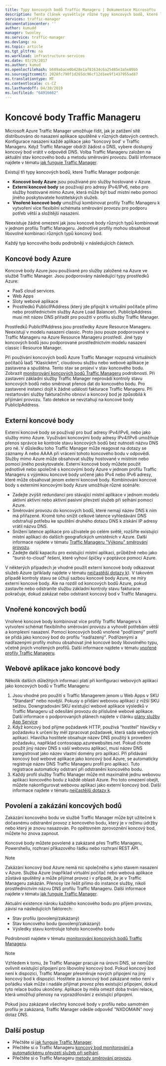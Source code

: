 ```yaml
---
title: Typy koncových bodů Traffic Manageru | Dokumentace Microsoftu
description: Tento článek vysvětluje různé typy koncových bodů, které lze použít s Azure Traffic Managerem
services: traffic-manager
documentationcenter: ''
author: kumudd
manager: twooley
ms.service: traffic-manager
ms.devlang: na
ms.topic: article
ms.tgt_pltfrm: na
ms.workload: infrastructure-services
ms.date: 03/29/2017
ms.author: kumud
ms.openlocfilehash: b609a0ace0b428e1af81634c6a25485e3a5e89bb
ms.sourcegitcommit: 2028fc790f1d265dc96cf12d1ee9f1437955ad87
ms.translationtype: MT
ms.contentlocale: cs-CZ
ms.lasthandoff: 04/30/2019
ms.locfileid: "64916662"
---
```

# <a name="traffic-manager-endpoints"></a>Koncové body Traffic Manageru
Microsoft Azure Traffic Manager umožňuje řídit, jak je zatížení sítě distribuováno do nasazení aplikace spuštěné v různých datových centrech. Konfigurace nasazení každé aplikace jako "koncový bod' v Traffic Manageru. Když Traffic Manager obdrží žádost o DNS, vybere dostupný koncový bod vrátit v odpovědi DNS. Volba Traffic Manageru založen na aktuální stav koncového bodu a metodu směrování provozu. Další informace najdete v tématu [jak funguje Traffic Manager](traffic-manager-how-it-works.md).

Existují tři typy koncových bodů, které Traffic Manager podporuje:
* **Koncové body Azure** jsou používané pro služby hostované v Azure.
* **Externí koncové body** se používají pro adresy IPv4/IPv6, nebo pro služby hostované mimo Azure, která může být buď místní nebo pomocí jiného poskytovatele hostitelských služeb.
* **Vnořené koncové body** umožňují kombinovat profily Traffic Manageru k vytvoření více flexibilní schémata směrování provozu pro podporu potřeb větší a složitější nasazení.

Neexistuje žádné omezení jak jsou koncové body různých typů kombinovat v jednom profilu Traffic Manageru. Jednotlivé profily mohou obsahovat libovolné kombinaci různých typů koncový bod.

Každý typ koncového bodu podrobněji v následujících částech.

## <a name="azure-endpoints"></a>Koncové body Azure

Koncové body Azure jsou používané pro služby založené na Azure ve službě Traffic Manager. Jsou podporovány následující typy prostředků Azure:

* PaaS cloud services.
* Web Apps
* Sloty webové aplikace
* Prostředků PublicIPAddress (který jde připojit k virtuální počítače přímo nebo prostřednictvím služby Azure Load Balancer). PublicIpAddress musí mít název DNS přiřadit pro použití v profilu služby Traffic Manager.

Prostředků PublicIPAddress jsou prostředky Azure Resource Manageru. Neexistují v modelu nasazení classic. Proto jsou pouze podporované v Traffic Manageru na Azure Resource Manageru prostředí. Jiné typy koncových bodů jsou podporované prostřednictvím modelu nasazení classic i Resource Manager.

Při používání koncových bodů Azure Traffic Manager rozpozná virtuálních počítačů IaaS "Klasickém", cloudovou službu nebo webové aplikace je zastavena a spuštěna. Tento stav se projeví v stav koncového bodu. Zobrazit [monitorování koncových bodů Traffic Manageru](traffic-manager-monitoring.md#endpoint-and-profile-status) podrobnosti. Při zastavení základní služby Traffic Manager neprovádí kontroly stavu koncových bodů nebo směrovat přenos dat do koncového bodu. Pro zastavené instanci dojít k žádné události fakturace Traffic Manageru. Při restartování služby fakturačního obnoví a koncový bod je způsobilá k přijímání provozu. Tato detekce se nevztahují na koncové body PublicIpAddress.

## <a name="external-endpoints"></a>Externí koncové body

Externí koncové body se používají pro buď adresy IPv4/IPv6, nebo jako služby mimo Azure. Využívání koncovými body adresy IPv4/IPv6 umožňuje přenos správce ke kontrole stavu koncových bodů bez nutnosti názvu DNS pro ně. V důsledku toho Traffic Manager může reagovat na dotazy se záznamy A nebo AAAA při vrácení tohoto koncového bodu v odpovědi. Služby mimo Azure může obsahovat služby hostované v místním nebo pomocí jiného poskytovatele. Externí koncové body můžete použít jednotlivě nebo společně s koncovými body Azure v jednom profilu Traffic Manageru s výjimkou koncové body určené jako IPv4 nebo IPv6 adresy, které může obsahovat jenom externí koncové body. Kombinování koncové body s externími koncovými body Azure umožňuje různé scénáře:

* Zadejte zvýšit redundanci pro stávající místní aplikace v jednom modelu aktivní aktivní nebo aktivní pasivní převzetí služeb při selhání pomocí Azure. 
* Směrování provozu do koncových bodů, které nemají název DNS k nim má přiřazené. Kromě toho snížit celkové latence vyhledávání DNS odstraňují potřebu ke spuštění druhého dotazu DNS k získání IP adresy vrátil názvu DNS. 
* Snížení latence aplikace pro uživatele po celém světě, rozšiřte existující místní aplikaci do dalších geografických umístěních v Azure. Další informace najdete v tématu [Traffic Manageru "Výkonu" směrování provozu](traffic-manager-routing-methods.md#performance).
* Zadejte další kapacitu pro existující místní aplikaci, průběžně nebo jako "burst-to-cloud" řešení, které vyhoví špičky v poptávce pomocí Azure.

V některých případech je vhodné použít externí koncové body odkazovat služeb Azure (příklady najdete v tématu [nejčastější dotazy k](traffic-manager-faqs.md#traffic-manager-endpoints)). V takovém případě kontroly stavu se účtují sazbou koncové body Azure, ne míry externí koncové body. Ale na rozdíl od koncových bodů Azure, pokud zastavíte nebo odstraníte službu základní kontroly stavu fakturace pokračuje, dokud zakázat nebo odstranit koncový bod v Traffic Manageru.

## <a name="nested-endpoints"></a>Vnořené koncových bodů

Vnořené koncové body kombinovat více profily Traffic Manageru k vytvoření schémat flexibilního směrování provozu a vyhověl potřebám větší a komplexní nasazení. Pomocí koncových bodů vnořené "podřízený" profil se přidá jako koncový bod do profilu "nadřazený". Podřízenými a nadřazenými profily mohou obsahovat jiné koncové body libovolného typu, včetně jiných vnořených profilů. Další informace najdete v tématu [vnořené profily Traffic Manageru](traffic-manager-nested-profiles.md).

## <a name="web-apps-as-endpoints"></a>Webové aplikace jako koncové body

Několik dalších důležitých informací platí při konfiguraci webových aplikací jako koncových bodů v Traffic Manageru:

1. Jsou vhodné pro použití s Traffic Managerem jenom u Web Apps v SKU "Standard" nebo novější. Pokusy o přidání webovou aplikaci z nižší SKU selžou. Downgradování SKU existující webové aplikace výsledků v Traffic Manageru už odesílání provozu do příslušné webové aplikace. Další informace o podporovaných plánech najdete v článku [plány služby App Service](https://azure.microsoft.com/pricing/details/app-service/plans/)
2. Když koncový bod přijme požadavek HTTP, používá "hostitel" hlavičky v požadavku k určení by měl zpracovat požadavek, která sada webových aplikací. Hlavička hostitele obsahuje název DNS použitý k provedení požadavku, například contosoapp.azurewebsites.net. Pokud chcete použít jiný název DNS s vaší webovou aplikací, musí název DNS zaregistrovat jako název vlastní domény pro aplikaci. Při přidávání koncový bod webové aplikace jako koncový bod Azure, se automaticky registruje název DNS Traffic Manageru profil pro aplikaci. Tuto registrace automaticky odstraní při odstranění koncového bodu.
3. Každý profil služby Traffic Manager může mít maximálně jednu webovou aplikaci koncového bodu z každé oblasti Azure. Pro toto omezení obejít, můžete nakonfigurovat webovou aplikaci jako externí koncový bod. Další informace najdete v tématu [nejčastější dotazy k](traffic-manager-faqs.md#traffic-manager-endpoints).

## <a name="enabling-and-disabling-endpoints"></a>Povolení a zakázání koncových bodů

Zakázání koncového bodu ve službě Traffic Manager může být užitečné k dočasnému odstranění provoz z koncového bodu, který je v režimu údržby nebo který je znovu nasazován. Po opětovném zprovoznění koncový bod, můžete ho znova zapnout.

Koncové body můžete povolené a zakázané přes Traffic Manageru, Powershellu, rozhraní příkazového řádku nebo rozhraní REST API.

> [!NOTE]
> Zakázání koncový bod Azure nemá nic společného s jeho stavem nasazení v Azure. Služba Azure (například virtuální počítač nebo webová aplikace zůstává spuštěný a může přijímat provoz i v případě, že je v Traffic Manageru zakázán. Přenosy lze řešit přímo do instance služby, nikoli prostřednictvím názvu DNS profilu Traffic Manageru. Další informace najdete v tématu [jak funguje Traffic Manager](traffic-manager-how-it-works.md).

Aktuální existence nároku každého koncového bodu pro příjem provozu, závisí na následujících faktorech:

* Stav profilu (povolený/zakázaný)
* Stav koncového bodu (povolený/zakázaný)
* Výsledky stavu kontroluje tohoto koncového bodu

Podrobnosti najdete v tématu [monitorování koncových bodů Traffic Manageru](traffic-manager-monitoring.md#endpoint-and-profile-status).

> [!NOTE]
> Vzhledem k tomu, že Traffic Manager pracuje na úrovni DNS, se nemůže ovlivnit existující připojení pro libovolný koncový bod. Pokud koncový bod není k dispozici, Traffic Manager přesměruje nových připojení na jiný koncový bod k dispozici. Hostitele za koncový bod zakázané nebo není v pořádku však může i nadále přijímat provoz přes existující připojení, dokud tyto relace budou ukončeny. Aplikace by měla omezit doba trvání relace, která umožňují přenosy na vyprazdňování z existující připojení.

Pokud jsou zakázané všechny koncové body v profilu nebo samotném profilu je zakázaná, Traffic Manager odešle odpověď "NXDOMAIN" nový dotaz DNS.


## <a name="next-steps"></a>Další postup

* Přečtěte si [jak funguje Traffic Manager](traffic-manager-how-it-works.md).
* Přečtěte si o Traffic Manageru [koncový bod monitorování a automatickému převzetí služeb při selhání](traffic-manager-monitoring.md).
* Přečtěte si o Traffic Manageru [metody směrování provozu](traffic-manager-routing-methods.md).
